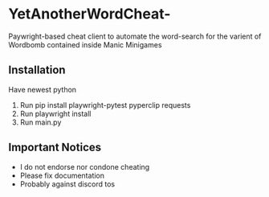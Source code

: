 # YetAnotherWordCheat-
Paywright-based cheat client to automate the word-search for the varient of Wordbomb contained inside Manic Minigames

## Installation
Have newest python

1. Run pip install playwright-pytest pyperclip requests
2. Run playwright install
3. Run main.py

## Important Notices
- I do not endorse nor condone cheating
- Please fix documentation
- Probably against discord tos
